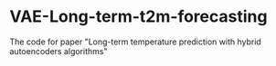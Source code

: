 # VAE-Long-term-t2m-forecasting
The code for paper "Long-term temperature prediction with hybrid autoencoders algorithms"
